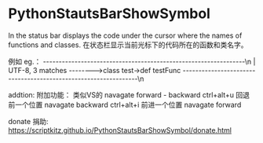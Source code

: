 PythonStautsBarShowSymbol
=========================

In the status bar displays the code under the cursor where the names of functions and classes.
在状态栏显示当前光标下的代码所在的函数和类名字。

例如 eg.：
----------------------------------------------------------------\n
| UTF-8, 3 matches    -------->class test->def testFunc
----------------------------------------------------------------\n


addtion:
附加功能：
类似VS的 navagate forward - backward
ctrl+alt+u 回退前一个位置 navagate backward
ctrl+alt+i 前进一个位置 navagate forward


donate 捐助:
https://scriptkitz.github.io/PythonStautsBarShowSymbol/donate.html

